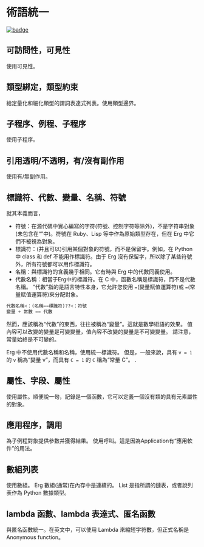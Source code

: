 # 術語統一

[![badge](https://img.shields.io/endpoint.svg?url=https%3A%2F%2Fgezf7g7pd5.execute-api.ap-northeast-1.amazonaws.com%2Fdefault%2Fsource_up_to_date%3Fowner%3Derg-lang%26repos%3Derg%26ref%3Dmain%26path%3Ddoc/EN/unify_terms.md%26commit_hash%3D06f8edc9e2c0cee34f6396fd7c64ec834ffb5352)](https://gezf7g7pd5.execute-api.ap-northeast-1.amazonaws.com/default/source_up_to_date?owner=erg-lang&repos=erg&ref=main&path=doc/EN/unify_terms.md&commit_hash=06f8edc9e2c0cee34f6396fd7c64ec834ffb5352)

## 可訪問性，可見性

使用可見性。

## 類型綁定，類型約束

給定量化和細化類型的謂詞表達式列表。使用類型邊界。

## 子程序、例程、子程序

使用子程序。

## 引用透明/不透明，有/沒有副作用

使用有/無副作用。

## 標識符、代數、變量、名稱、符號

就其本義而言，

* 符號：在源代碼中實心編寫的字符(符號、控制字符等除外)，不是字符串對象(未包含在“”中)。符號在 Ruby、Lisp 等中作為原始類型存在，但在 Erg 中它們不被視為對象。
* 標識符：(并且可以)引用某個對象的符號，而不是保留字。例如，在 Python 中 class 和 def 不能用作標識符。由于 Erg 沒有保留字，所以除了某些符號外，所有符號都可以用作標識符。
* 名稱：與標識符的含義幾乎相同。它有時與 Erg 中的代數同義使用。
* 代數名稱：相當于Erg中的標識符。在 C 中，函數名稱是標識符，而不是代數名稱。 “代數”指的是語言特性本身，它允許您使用 `=`(變量賦值運算符)或 `=`(常量賦值運算符)來分配對象。

```python
代數名稱<：(名稱==標識符)??<：符號
變量 + 常數 == 代數
```

然而，應該稱為“代數”的東西，往往被稱為“變量”。這就是數學術語的效果。
值內容可以改變的變量是可變變量，值內容不改變的變量是不可變變量。
請注意，常量始終是不可變的。

Erg 中不使用代數名稱和名稱，使用統一標識符。
但是，一般來說，具有 `v = 1` 的 `v` 稱為“變量 v”，而具有 `C = 1` 的 `C` 稱為“常量 C”。 .

## 屬性、字段、屬性

使用屬性。順便說一句，記錄是一個函數，它可以定義一個沒有類的具有元素屬性的對象。

## 應用程序，調用

為子例程對象提供參數并獲得結果。
使用呼叫。這是因為Application有“應用軟件”的用法。

## 數組列表

使用數組。 Erg 數組(通常)在內存中是連續的。
List 是指所謂的鏈表，或者說列表作為 Python 數據類型。

## lambda 函數、lambda 表達式、匿名函數

與匿名函數統一。在英文中，可以使用 Lambda 來縮短字符數，但正式名稱是 Anonymous function。
